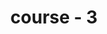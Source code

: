 ---
title: "course - 3"
draft: false

image: "/images/gallery/course-1.jpg"
heading: "Build Body"
name: "Mentor: Jimmy Karter"
days: "Monday-Tuesday :"
time: "7am-12pm"
---